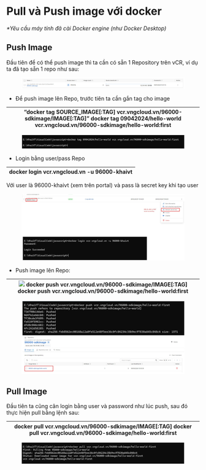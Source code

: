# Pull và Push image với docker

_\*Yêu cầu máy tính đã cài Docker engine (như Docker Desktop)_

## Push Image

Đầu tiên để có thể push image thì ta cần có sẵn 1 Repository trên vCR, ví dụ ta đã tạo sẵn 1 repo như sau:

<figure><img src="../../.gitbook/assets/image (13) (1) (1) (1) (1) (1) (1) (1).png" alt=""><figcaption></figcaption></figure>

* Để push image lên Repo, trước tiên ta cần gắn tag cho image

| “docker tag SOURCE\_IMAGE\[:TAG] vcr.vngcloud.vn/96000-sdkimage/IMAGE\[:TAG]” docker tag 09042024/hello-world vcr.vngcloud.vn/96000-sdkimage/hello-world:first |
| -------------------------------------------------------------------------------------------------------------------------------------------------------------- |

<figure><img src="../../.gitbook/assets/image (1) (1) (1) (1) (1) (1) (1) (1) (1) (1) (1) (1) (1) (1) (1) (1) (1) (1) (1) (1) (1) (1) (1) (1) (1) (1) (1) (1) (1) (1).png" alt=""><figcaption></figcaption></figure>

* Login bằng user/pass Repo

| docker login vcr.vngcloud.vn -u 96000-khaivt |
| -------------------------------------------- |

Với user là 96000-khaivt (xem trên portal) và pass là secret key khi tạo user

<figure><img src="../../.gitbook/assets/image (2) (1) (1) (1) (1) (1) (1) (1) (1) (1) (1) (1) (1) (1) (1) (1) (1) (1) (1) (1).png" alt=""><figcaption></figcaption></figure>

* Push image lên Repo:

| ![](file:///C:/Users/LAP14383-local/AppData/Local/Packages/oice_16_974fa576_32c1d314_3436/AC/Temp/msohtmlclip1/01/clip_image005.gif)    docker push vcr.vngcloud.vn/96000-sdkimage/IMAGE\[:TAG] docker push vcr.vngcloud.vn/96000-sdkimage/hello-world:first |
| ------------------------------------------------------------------------------------------------------------------------------------------------------------------------------------------------------------------------------------------------------------ |

<figure><img src="../../.gitbook/assets/image (3) (1) (1) (1) (1) (1) (1) (1) (1) (1) (1) (1) (1) (1) (1) (1) (1) (1).png" alt=""><figcaption></figcaption></figure>

## Pull Image

Đầu tiên ta cũng cân login bằng user và password như lúc push, sau đó thực hiện pull bằng lệnh sau:

| docker pull vcr.vngcloud.vn/96000-sdkimage/IMAGE\[:TAG] docker pull vcr.vngcloud.vn/96000-sdkimage/hello-world:first |
| -------------------------------------------------------------------------------------------------------------------- |

<figure><img src="../../.gitbook/assets/image (4) (1) (1) (1) (1) (1) (1) (1) (1) (1) (1) (1) (1) (1) (1) (1).png" alt=""><figcaption></figcaption></figure>
